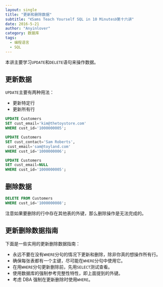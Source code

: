 ```yaml
---
layout: single
title: "更新和删除数据"
subtitle: "《Sams Teach Yourself SQL in 10 Minutes》第十六讲"
date: 2016-5-21
author: "Anyinlover"
category: 数据库
tags:
  - 编程语言
  - SQL
---
```


本讲主要学习`UPDATE`和`DELETE`语句来操作数据。

## 更新数据

`UPDATE`主要有两种用法：

- 更新特定行
- 更新所有行

```sql
UPDATE Customers
SET cust_email='kim@thetoystore.com'
WHERE cust_id='1000000005';

UPDATE Customers
SET cust_contact='Sam Roberts',
 cust_email='sam@toyland.com'
WHERE cust_id='1000000006';

UPDATE Customers
SET cust_email=NULL
WHERE cust_id='1000000005';
```

## 删除数据

```sql
DELETE FROM Customers
WHERE cust_id='1000000008';
```

注意如果要删除的行中存在其他表的外键，那么删除操作是无法完成的。

## 更新删除数据指南

下面是一些实用的更新删除数据指南：

- 永远不要在没有`WHERE`分句的情况下更新和删除，除非你真的想操作所有行。
- 确保每张表都有一个主键，尽可能在`WHERE`分句中使用它。
- 在用`WHERE`分句更新删除前，先用`SELECT`测试查看。
- 使用数据库的强制参考完整性特性，即上面提到的外键。
- 考虑 DBA 强制在更新删除时使用`WHERE`。

